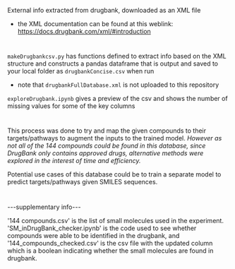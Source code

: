 External info extracted from drugbank, downloaded as an XML file
- the XML documentation can be found at this weblink: https://docs.drugbank.com/xml/#introduction

#

`makeDrugbankcsv.py` has functions defined to extract info based on the XML structure and constructs a pandas dataframe that is output and saved to your local folder as `drugbankConcise.csv` when run
- note that `drugbankFullDatabase.xml` is not uploaded to this repository

`exploreDrugbank.ipynb` gives a preview of the csv and shows the number of missing values for some of the key columns

#

This process was done to try and map the given compounds to their targets/pathways to augment the inputs to the trained model. *However as not all of the 144 compounds could be found in this database, since DrugBank only contains approved drugs, alternative methods were explored in the interest of time and efficiency.*

Potential use cases of this database could be to train a separate model to predict targets/pathways given SMILES sequences.

#

---supplementary info---

'144 compounds.csv' is the list of small molecules used in the experiment. 'SM_inDrugBank_checker.ipynb' is the code used to see whether compounds were able to be identified in the drugbank, and '144_compounds_checked.csv' is the csv file with the updated column which is a boolean indicating whether the small molecules are found in drugbank.


